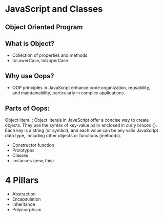 # JavaScript and Classes 

## Object Oriented Program

## What is Object?
- Collection of properties and methods
- toLowerCase, toUpperCase

## Why use Oops?
- OOP principles in JavaScript enhance code organization, reusability, and maintainability, particularly in complex applications.

## Parts of Oops:
 Object literal : Object literals in JavaScript offer a concise way to create objects. They use the syntax of key-value pairs enclosed in curly braces {}. Each key is a string (or symbol), and each value can be any valid JavaScript data type, including other objects or functions (methods). 

 - Constructor function
 - Prototypes
 - Classes
 - Instances (new, this)

 # 4 Pillars
 - Abstraction
 - Encapsulation
 - Inheritance
 - Polymorphism 